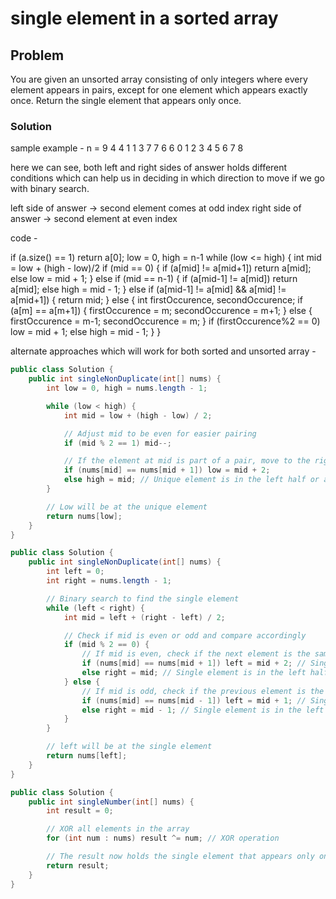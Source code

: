 # single element in a sorted array
## Problem
You are given an unsorted array consisting of only integers where every element appears in pairs, except for one element which appears exactly once. Return the single element that appears only once.

### Solution

sample example -
n = 9
    4   4   1   1   3   7   7   6   6
    0   1   2   3   4   5   6   7   8

here we can see, both left and right sides of answer holds different conditions which can help us in deciding in which direction to move if we go with binary search.

left side of answer -> second element comes at odd index
right side of answer -> second element at even index

code -

if (a.size() == 1) return a[0];
low = 0, high = n-1
while (low <= high) {
    int mid = low + (high - low)/2
    if (mid == 0) {
        if (a[mid] != a[mid+1]) return a[mid];
        else low = mid + 1;
    } else if (mid == n-1) {
        if (a[mid-1] != a[mid]) return a[mid];
        else high = mid - 1;
    } else if (a[mid-1] != a[mid] && a[mid] != a[mid+1]) {
        return mid;
    } else {
        int firstOccurence, secondOccurence;
        if (a[m] == a[m+1]) {
            firstOccurence = m;
            secondOccurence = m+1;
        } else {
            firstOccurence = m-1;
            secondOccurence = m;
        }
        if (firstOccurence%2 == 0) low = mid + 1;
        else high = mid - 1;
    }
}

alternate approaches which will work for both sorted and unsorted array -
```java
public class Solution {
    public int singleNonDuplicate(int[] nums) {
        int low = 0, high = nums.length - 1;

        while (low < high) {
            int mid = low + (high - low) / 2;

            // Adjust mid to be even for easier pairing
            if (mid % 2 == 1) mid--;

            // If the element at mid is part of a pair, move to the right half
            if (nums[mid] == nums[mid + 1]) low = mid + 2;
            else high = mid; // Unique element is in the left half or at mid
        }

        // Low will be at the unique element
        return nums[low];
    }
}
```

```java
public class Solution {
    public int singleNonDuplicate(int[] nums) {
        int left = 0;
        int right = nums.length - 1;

        // Binary search to find the single element
        while (left < right) {
            int mid = left + (right - left) / 2;

            // Check if mid is even or odd and compare accordingly
            if (mid % 2 == 0) {
                // If mid is even, check if the next element is the same
                if (nums[mid] == nums[mid + 1]) left = mid + 2; // Single element is in the right half
                else right = mid; // Single element is in the left half or at mid
            } else {
                // If mid is odd, check if the previous element is the same
                if (nums[mid] == nums[mid - 1]) left = mid + 1; // Single element is in the right half
                else right = mid - 1; // Single element is in the left half or at mid
            }
        }

        // left will be at the single element
        return nums[left];
    }
}
```

```java
public class Solution {
    public int singleNumber(int[] nums) {
        int result = 0;

        // XOR all elements in the array
        for (int num : nums) result ^= num; // XOR operation

        // The result now holds the single element that appears only once
        return result;
    }
}
```